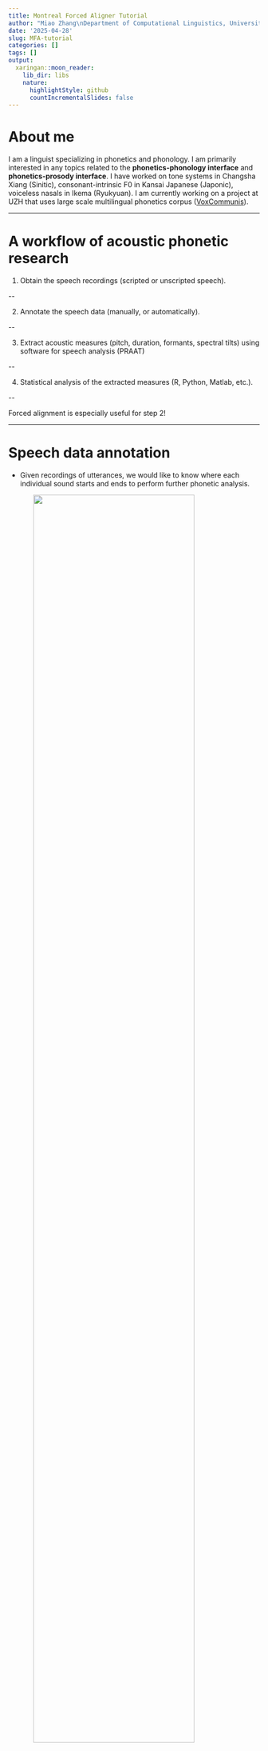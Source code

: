 ```yaml
---
title: Montreal Forced Aligner Tutorial
author: "Miao Zhang\nDepartment of Computational Linguistics, University of Zurich"
date: '2025-04-28'
slug: MFA-tutorial
categories: []
tags: []
output:
  xaringan::moon_reader:
    lib_dir: libs
    nature:
      highlightStyle: github
      countIncrementalSlides: false
---
```



# About me

I am a linguist specializing in phonetics and phonology. I am primarily interested in any topics related to the **phonetics-phonology interface** and **phonetics-prosody interface**. I have worked on tone systems in Changsha Xiang (Sinitic), consonant-intrinsic F0 in Kansai Japanese (Japonic), voiceless nasals in Ikema (Ryukyuan). I am currently working on a project at UZH that uses large scale multilingual phonetics corpus ([VoxCommunis](https://huggingface.co/datasets/pacscilab/VoxCommunis)).

---

<!---class: center--->

# A workflow of acoustic phonetic research


1. Obtain the speech recordings (scripted or unscripted speech).

--

2. Annotate the speech data (manually, or automatically).

--

3. Extract acoustic measures (pitch, duration, formants, spectral tilts) using software for speech analysis (PRAAT)

--

4. Statistical analysis of the extracted measures (R, Python, Matlab, etc.).

--

Forced alignment is especially useful for step 2!

---

# Speech data annotation

- Given recordings of utterances, we would like to know where each individual sound starts and ends to perform further phonetic analysis.

<img src="annotation.jpg" width="80%" height="auto" style="display: block; margin-left: auto; margin-right: auto;">

---

The input:

![Sound](snd_only.png)
---

The output:

![Sound](snd_aligned.png)

---

# Why forced alignment?

- Manual annotation is not scalable to large speech corpora. 
  - Hand-annotate 10 minutes of recordings can easily cost more than 1 hour of work.

- Cross-annotator consistency may not be high.

- As scientists, we would like to spend more time and energy thinking about research rather than doing repetitive 'labor work' that may not be less prone to errors than algorithms.
  - Human errors are also often less *transparent* than computational errors.

<img src="save_time.jpg" width="45%" height="auto" style="display: block; margin-left: auto; margin-right: auto;">

---

# Before we start

## Be cautious!

Forced alignment is NOT a Swiss army knife!

- Depending on the quality and amount of the training data, the alignment might not always be 'good'.

- All machine/deep learning algorithms leak.

- Be aware of all the compromises/assumptions you have to make and live with a **good enough** outcome!

---

## Be cautious

Some cases of misuses of alignment tools which may lower the quality of your outcome:

- Using a model and dictionary trained for adult speech to align child speech.

- Using a model and dictionary for an accent or dialect that the model was not trained on. 
  - e.g., Using a model trained on American English to align British English.

- Using a model and dictionary to align speech that contains too many **unknown** words to the dictionary.

---

# Some other factors that can influence the quality of the alignment

- The quality of the pronunciation dictionary.

- The quality of the recording.

- The variability in the speakers, utterances, etc.

, etc.

_Know what your model is for and what kind of data you have!_

---

# There are many forced aligners

- [FAVE-align](https://github.com/JoFrhwld/FAVE) (and a more advanced version: [new-fave](https://forced-alignment-and-vowel-extraction.github.io/new-fave/))

- [DARLA](http://darla.dartmouth.edu/)

- [MAUS](https://www.bas.uni-muenchen.de/Bas/BasMAUS.html) (the online user interface: [WebMAUS](https://clarin.phonetik.uni-muenchen.de/BASWebServices/interface/WebMAUSGeneral))

- [CMU Sphinx](https://cmusphinx.github.io/)

, etc.

---

# Why Montreal Forced Alignment (MFA)?

- MFA allows you to train your own acoustic model with your own data.

- MFA contains grapheme-to-morpheme models as well.
 - Grapheme-to-morpheme (G2P) models are models that take the orthography as the input and output the pronunciation automatically.

That said, if you speech data is covered in the alignment tools in the previous slide, you can save the time training your own model and align your data directly.

- MFA website also contains lots of pretrained acoustic and G2P models.

But we will focus on using MFA from training your own model for your own dataset.

---

# How does MFA do this?

> "The Montreal Forced Aligner by default goes through four primary stages of training. The first pass of alignment uses <span style="color:red;">**monophone models**</span>, where each phone is modelled the same regardless of phonological context. The second pass uses <span style="color:red;">**triphone models**</span>, where context on either side of a phone is taken into account for acoustic models. The third pass performs <span style="color:red;">**LDA+MLLT**</span> to learn a transform of the features that makes each phone’s features maximally different. The final pass enhances the triphone model by taking into account <span style="color:red;">**speaker differences**</span>, and calculates a transformation of the mel frequency cepstrum coefficients (MFCC) features for each speaker."

<p style="text-align: right;">---From MFA Official website.</p>

---

# Installing MFA

MFA is installed through `conda-forge`. We will need to install [Anaconda](https://www.anaconda.com/) first.

Go to the website of Anaconda and download the one suitable to your OS (Windows, macOS, linux, etc). Installing instructions can be found [here](https://www.anaconda.com/docs/getting-started/anaconda/install#windows-installation). 


![Anaconda3](Anaconda_Logo.png)

---

# Installing MFA

When Anaconda installation is successful, open your terminal (on macOS), or power shell (on Windows).


``` bash
conda create -n aligner -c conda-forge montreal-forced-aligner
```

The `aligner` flowing `-n` will be the name of the environment you create for your MFA. It can be any strings: mfa, aligner3, etc.

When the installation succeeded, use the following code to activate the environment you just created.


``` bash
conda activate aligner
```

Again, the strings following `activate` here should be the environment name you specified in previous installing command.

---

# What to prepare?

There are several things you need to prepare:

- Speech **recordings** (`.wav`, `.mp3`, etc.) with corresponding sentence-level **transcripts** (`.TextGrid`).

--

- A **pronunciation dictionary** (that shows how words are pronounced in terms of IPA or other transcription systems, e.g., X-SAMPA, ARPABET, etc.)

--

- An **acoustic model** (that represents how audio signals relate to linguistic units like phonemes or words).

---

# Use case 1 (the most simple case)

1. Recordings &#10004;

2. Transcripts &#10004;

3. Dictionary &#10004;

4. Acoustic model &#10004;

You have all preparations ready. Time to align!

---

## Recordings and the transcripts

Each recording should have a corresponding `.TextGrid` file that logs down the transcript of each utterances.

![File preparation](prep_files.png)

The recordings should not be too long. It is not recommended that a single recording is more than 10 minute long. 

It is recommended that each recording contains one utterance.

---

## Download from MFA database

Since MFA already contains acoustic model and dictionary for English data, we will just download them and use directly.


``` bash
# Download the dictionary
mfa model download dictionary english_us_mfa

# Download the pretrained acoustic model
mfa model download acoustic english_mfa
```

---

## Format of the dictionary

The dictionary, in its simplest form, should be formatted as: 

`word w ɝ d`

on each line.

--

This format is called [CMU pronunciation dictionary](http://www.speech.cs.cmu.edu/cgi-bin/cmudict). The strings of the orthography (text-normalized) and the pronunciation of the word (phones separated by white spaces) should be tab-separated.

--

MFA dictionaries have a slightly different form that contains the probability distribution of different pronunciations of the same word.

---

## Running MFA to align

Before we actually start aligning, we need to do some sanity check first.

1. Make sure that every recording has an accompanying `.TextGrid` file.
2. Make sure that there aren't too many unknown words (<span style="color:red;">OOV words</span>, _Out-Of-Vocabulary_).


``` bash
# Corpus validation
mfa validate --ignore_acoustics CORPUS_DIRECTORY english_us_mfa
```

---

## If the previous step ran successfully

You should see something like this: 

<img src="validation.png" width="80%" height="auto" style="display: block; margin-left: auto; margin-right: auto;">

---

## MFA align

OK, since it says "There were no sound files missing transcriptions," we can proceed to align.


``` bash
mfa align --clean --final_clean CORPUS_DIRECTORY english_us_mfa english_mfa
          OUTPUT_DIRECTORY
```

Usually I just put the `OUTPUT_DIRECTORY` as an "output" folder in the `CORPUS_DIRECTORY`.

For example, if my `CORPUS_DIRECTORY` is `path/to/my/corpus`, then the `OUTPUT_DIRECTORY` should just be `path/to/my/corpus/output`.

---

## If the previous code ran successfully

You should now be able to see a new `output` folder in your corpus folder like this:

<img src="corpus_aligned.png" width="80%" height="auto" style="display: block; margin-left: auto; margin-right: auto;">

